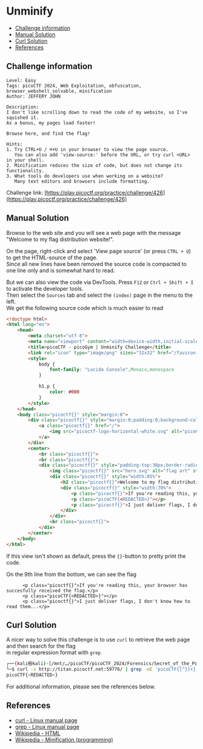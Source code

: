 # Unminify

- [Challenge information](#challenge-information)
- [Manual Solution](#manual-solution)
- [Curl Solution](#curl-solution)
- [References](#references)

## Challenge information
```
Level: Easy
Tags: picoCTF 2024, Web Exploitation, obfuscation, browser_webshell_solvable, minification
Author: JEFFERY JOHN

Description:
I don't like scrolling down to read the code of my website, so I've squished it. 
As a bonus, my pages load faster!

Browse here, and find the flag!

Hints:
1. Try CTRL+U / ⌘+U in your browser to view the page source. 
   You can also add 'view-source:' before the URL, or try curl <URL> in your shell.
2. Minification reduces the size of code, but does not change its functionality.
3. What tools do developers use when working on a website? 
   Many text editors and browsers include formatting.
```
Challenge link: [https://play.picoctf.org/practice/challenge/426](https://play.picoctf.org/practice/challenge/426)

## Manual Solution

Browse to the web site and you will see a web page with the message "Welcome to my flag distribution website!".

On the page, right-click and select 'View page source' (or press `CTRL + U`) to get the HTML-source of the page.  
Since all new lines have been removed the source code is compacted to one line only and is somewhat hard to read.

But we can also view the code via DevTools. Press `F12` or `Ctrl + Shift + I` to activate the developer tools.  
Then select the `Sources` tab and select the `(index)` page in the menu to the left.  
We get the following source code which is much easier to read
```html
<!doctype html>
<html lang="en">
    <head>
        <meta charset="utf-8">
        <meta name="viewport" content="width=device-width,initial-scale=1">
        <title>picoCTF - picoGym | Unminify Challenge</title>
        <link rel="icon" type="image/png" sizes="32x32" href="/favicon-32x32.png">
        <style>
            body {
                font-family: "Lucida Console",Monaco,monospace
            }

            h1,p {
                color: #000
            }
        </style>
    </head>
    <body class="picoctf{}" style="margin:0">
        <div class="picoctf{}" style="margin:0;padding:0;background-color:#757575;display:auto;height:40%">
            <a class="picoctf{}" href="/">
                <img src="picoctf-logo-horizontal-white.svg" alt="picoCTF logo" style="display:inline-block;width:160px;height:90px;padding-left:30px">
            </a>
        </div>
        <center>
            <br class="picoctf{}">
            <br class="picoctf{}">
            <div class="picoctf{}" style="padding-top:30px;border-radius:3%;box-shadow:0 5px 10px #0000004d;width:50%;align-self:center">
                <img class="picoctf{}" src="hero.svg" alt="flag art" style="width:150px;height:150px">
                <div class="picoctf{}" style="width:85%">
                    <h2 class="picoctf{}">Welcome to my flag distribution website!</h2>
                    <div class="picoctf{}" style="width:70%">
                        <p class="picoctf{}">If you're reading this, your browser has succesfully received the flag.</p>
                        <p class="picoCTF{<REDACTED>}"></p>
                        <p class="picoctf{}">I just deliver flags, I don't know how to read them...</p>
                    </div>
                </div>
                <br class="picoctf{}">
            </div>
        </center>
    </body>
</html>
```
If this view isn't shown as default, press the `{}`-button to pretty print the code.

On the 9th line from the bottom, we can see the flag
```
      <p class="picoctf{}">If you're reading this, your browser has succesfully received the flag.</p>
      <p class="picoCTF{<REDACTED>}"></p>
      <p class="picoctf{}">I just deliver flags, I don't know how to read them...</p>
```

## Curl Solution

A nicer way to solve this challenge is to use `curl` to retrieve the web page and then search for the flag  
in regular expression format with `grep`
```bash
┌──(kali㉿kali)-[/mnt/…/picoCTF/picoCTF_2024/Forensics/Secret_of_the_Polyglot]
└─$ curl -s http://titan.picoctf.net:59776/ | grep -oE 'picoCTF{[^}]+}'
picoCTF{<REDACTED>}
```

For additional information, please see the references below.

## References

- [curl - Linux manual page](https://man7.org/linux/man-pages/man1/curl.1.html)
- [grep - Linux manual page](https://man7.org/linux/man-pages/man1/grep.1.html)
- [Wikipedia - HTML](https://en.wikipedia.org/wiki/HTML)
- [Wikipedia - Minification (programming)](https://en.wikipedia.org/wiki/Minification_(programming))
